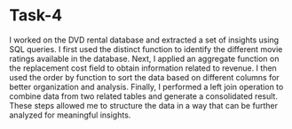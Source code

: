 # Task-4
I worked on the DVD rental database and extracted a set of insights using SQL queries. I first used the distinct function to identify the different movie ratings available in the database. Next, I applied an aggregate function on the replacement cost field to obtain information related to revenue. I then used the order by function to sort the data based on different columns for better organization and analysis. Finally, I performed a left join operation to combine data from two related tables and generate a consolidated result. These steps allowed me to structure the data in a way that can be further analyzed for meaningful insights.
